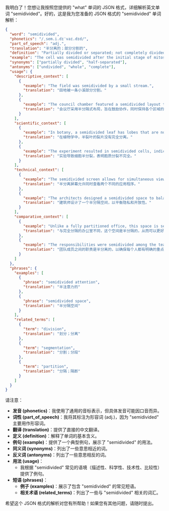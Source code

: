 我明白了！您想让我按照您提供的 "what" 单词的 JSON 格式，详细解析英文单词 "semidivided"。好的，这是我为您准备的 JSON 格式的 "semidivided" 单词解析：

```json
{
  "word": "semidivided",
  "phonetics": "/ˌsem.i.dɪˈvaɪ.dɪd/",
  "part_of_speech": "adj.",
  "translation": "半分离的；部分分割的",
  "definition": "Partially divided or separated; not completely divided.",
  "example": "The cell was semidivided after the initial stage of mitosis.",
  "synonyms": ["partially divided", "half-separated"],
  "antonyms": ["undivided", "whole", "complete"],
  "usage": {
    "descriptive_context": [
      {
        "example": "The field was semidivided by a small stream.",
        "translation": "田地被一条小溪部分分割。"
      },
      {
        "example": "The council chamber featured a semidivided layout to encourage collaboration while maintaining distinct areas.",
        "translation": "会议厅采用半分隔式布局，旨在鼓励协作，同时保持各个区域的独立性。"
      }
    ],
    "scientific_context": [
      {
        "example": "In botany, a semidivided leaf has lobes that are not completely separated.",
        "translation": "在植物学中，半裂叶的裂片没有完全分离。"
      },
      {
        "example": "The experiment resulted in semidivided cells, indicating incomplete cytokinesis.",
        "translation": "实验导致细胞半分裂，表明胞质分裂不完全。"
      }
    ],
    "technical_context": [
      {
        "example": "The semidivided screen allows for simultaneous viewing of two different applications.",
        "translation": "半分离屏幕允许同时查看两个不同的应用程序。"
      },
      {
        "example": "The architects designed a semidivided space to balance privacy and openness.",
        "translation": "建筑师设计了一个半分隔空间，以平衡隐私和开放性。"
      }
    ],
    "comparative_context": [
      {
        "example": "Unlike a fully partitioned office, this space is semidivided, allowing for better communication.",
        "translation": "与完全分隔的办公室不同，这个空间是半分隔的，从而可以更好地进行沟通。"
      },
      {
        "example": "The responsibilities were semidivided among the team members, ensuring that each person had a clear focus.",
        "translation": "团队成员之间的职责是半分离的，以确保每个人都有明确的重点。"
      }
    ]
  },
  "phrases": {
    "examples": [
      {
        "phrase": "semidivided attention",
        "translation": "半注意力的"
      },
      {
        "phrase": "semidivided space",
        "translation": "半分隔空间"
      }
    ],
    "related_terms": [
      {
        "term": "division",
        "translation": "划分；分离"
      },
      {
        "term": "segmentation",
        "translation": "分割；分段"
      },
      {
        "term": "partition",
        "translation": "分隔；隔断"
      }
    ]
  }
}
```

请注意：

*   **发音 (phonetics)**：我使用了通用的音标表示，但具体发音可能因口音而异。
*   **词性 (part\_of\_speech)**：我将其标注为形容词 (adj.)，因为 "semidivided" 主要用作形容词。
*   **翻译 (translation)**：提供了直接的中文翻译。
*   **定义 (definition)**：解释了单词的基本含义。
*   **例句 (example)**：提供了一个典型例句，展示了 "semidivided" 的用法。
*   **同义词 (synonyms)**：列出了一些意思相近的词。
*   **反义词 (antonyms)**：列出了一些意思相反的词。
*   **用法 (usage)**：
    *   我根据 "semidivided" 常见的语境（描述性、科学性、技术性、比较性）提供了例句。
*   **短语 (phrases)**：
    *   **例子 (examples)**：展示了包含 "semidivided" 的常见短语。
    *   **相关术语 (related\_terms)**：列出了一些与 "semidivided" 相关的词汇。

希望这个 JSON 格式的解析对您有所帮助！如果您有其他问题，请随时提出。
 